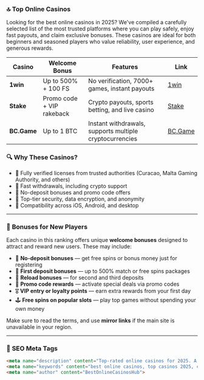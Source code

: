 ### 🔝 **Top Online Casinos**

Looking for the best online casinos in 2025? We've compiled a carefully selected list of the most trusted platforms where you can play safely, enjoy fast payouts, and claim exclusive bonuses. These casinos are ideal for both beginners and seasoned players who value reliability, user experience, and generous rewards.

| Casino      | Welcome Bonus             | Features                                                | Link                                                         |
| ----------- | ------------------------- | ------------------------------------------------------- | ------------------------------------------------------------ |
| **1win**    | Up to 500% + 100 FS       | No verification, 7000+ games, instant payouts           | [1win](https://1wfzws.life/casino/list?open=register&p=rw7w) |
| **Stake**   | Promo code + VIP rakeback | Crypto payouts, sports betting, and live casino         | [Stake](https://stake.us//?c=JiMxFVsp)                       |
| **BC.Game** | Up to 1 BTC               | Instant withdrawals, supports multiple cryptocurrencies | [BC.Game](https://bcgame.nz/i-3a9esjz8l-n/)                  |

### 🔍 **Why These Casinos?**

* 🎯 Fully verified licenses from trusted authorities (Curacao, Malta Gaming Authority, and others)
* 🚀 Fast withdrawals, including crypto support
* 🎁 No-deposit bonuses and promo code offers
* 🔐 Top-tier security, data encryption, and anonymity
* 📱 Compatibility across iOS, Android, and desktop

---

### 🎁 **Bonuses for New Players**

Each casino in this ranking offers unique **welcome bonuses** designed to attract and reward new users. These may include:

* 💸 **No-deposit bonuses** — get free spins or bonus money just for registering
* 🎉 **First deposit bonuses** — up to 500% match or free spins packages
* 🔁 **Reload bonuses** — for second and third deposits
* 🧧 **Promo code rewards** — activate special deals via promo codes
* 🎖️ **VIP entry or loyalty points** — earn extra rewards from your first day
* 🕹️ **Free spins on popular slots** — play top games without spending your own money

Make sure to read the terms, and use **mirror links** if the main site is unavailable in your region.

---

### 📌 **SEO Meta Tags**

```html
<meta name="description" content="Top-rated online casinos for 2025. A list of trusted platforms with bonuses, reviews, and fast payouts.">
<meta name="keywords" content="best online casinos, top casinos 2025, casino bonuses, casino mirror, play casino online">
<meta name="author" content="BestOnlineCasinosHub">

